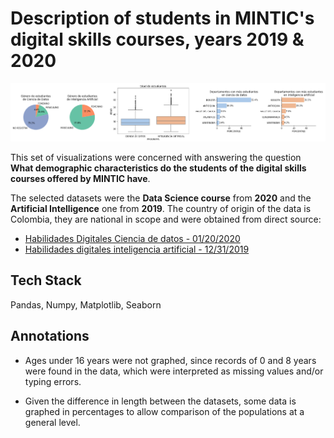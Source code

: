 
# Description of students in MINTIC's digital skills courses, years 2019 & 2020

![alt text](https://github.com/mijx/mintic-student-demographics/blob/main/plots_banner.png?raw=true)


This set of visualizations were concerned with answering the question **What demographic characteristics do the students of the digital skills courses offered by MINTIC have**.

The selected datasets were the **Data Science course** from **2020** and the **Artificial Intelligence** ​​one from **2019**. The country of origin of the data is Colombia, they are national in scope and were obtained from direct source:
- [Habilidades Digitales Ciencia de datos - 01/20/2020](https://www.datos.gov.co/Ciencia-Tecnolog-a-e-Innovaci-n/Habilidades-digitales-Ciencia-de-datos/8jiy-97ks/about_data)
- [Habilidades digitales inteligencia artificial - 12/31/2019](https://www.datos.gov.co/Ciencia-Tecnolog-a-e-Innovaci-n/Habilidades-digitales-inteligencia-artificial/yfdv-t4bc/about_data)


## Tech Stack

Pandas, Numpy, Matplotlib, Seaborn


## Annotations

- Ages under 16 years were not graphed, since records of 0 and 8 years were found in the data, which were interpreted as missing values and/or typing errors.

* Given the difference in length between the datasets, some data is graphed in percentages to allow comparison of the populations at a general level.
